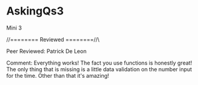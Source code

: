 # AskingQs3
Mini 3

//======== Reviewed ========//\

Peer Reviewed: Patrick De Leon

Comment: Everything works! The fact you use functions is honestly great! The only thing that is missing is a little data validation on the number input for the time. Other than that it's amazing!
